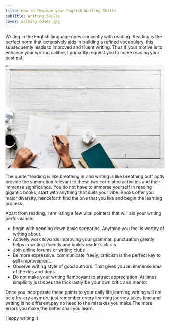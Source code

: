 ```yaml
---
title: How to Improve your English Writing Skills
subTitle: Writing Skills
cover: writing-cover.jpg
---
```




Writing in the English language goes conjointly with reading. Reading is the perfect norm that extensively aids in building a refined vocabulary, this subsequently leads to improved and fluent writing. Thus if your motive is to enhance your writing calibre, I primarily request you to make reading your best pal.

![Writing](./writing-cover.jpg)

The quote “reading is like breathing in and writing is like breathing out” aptly provide the summation relevant to these two correlated activities and their immense significance. You do not have to immerse yourself in reading gigantic books, start with anything that suits your vibe. Books offer you major diversity, henceforth find the one that you like and begin the learning process.

Apart from reading, I am listing a few vital pointers that will aid your writing performance:

* begin with penning down basic scenarios. Anything you feel is worthy of writing about.
* Actively work towards improving your grammar. punctuation greatly helps in writing fluently and builds reader’s clarity.
* Join online forums or writing clubs.
* Be more expressive. communicate freely, criticism is the perfect key to self-improvement.
* Observe writing style of good authors. That gives you an immense idea of the dos and dons
* Do not make your writing flamboyant to attract appreciation. At times simplicity just does the trick
lastly be your own critic and mentor

Once you incorporate these points to your daily life,learning writing will not be a fry-cry anymore.just remember every learning journey takes time and writing is no different.pay no heed to the mistakes you make.The more errors you make,the better shall you learn.

Happy writing :)
